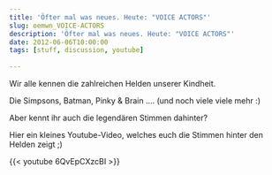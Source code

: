 ```yaml
---
title: 'Öfter mal was neues. Heute: "VOICE ACTORS"'
slug: oemwn_VOICE-ACTORS
description: 'Öfter mal was neues. Heute: "VOICE ACTORS"'
date: 2012-06-06T10:00:00
tags: [stuff, discussion, youtube]
 
---
```



Wir alle kennen die zahlreichen Helden unserer Kindheit.

Die Simpsons, Batman, Pinky & Brain .... (und noch viele viele mehr :)

Aber kennt ihr auch die legendären Stimmen dahinter?

Hier ein kleines Youtube-Video, welches euch die Stimmen hinter den Helden zeigt ;)

{{< youtube 6QvEpCXzcBI >}}